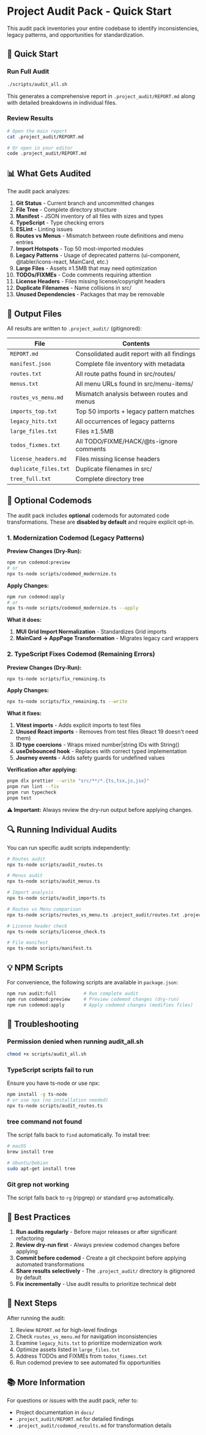 # Project Audit Pack - Quick Start

This audit pack inventories your entire codebase to identify inconsistencies, legacy patterns, and opportunities for standardization.

## 🚀 Quick Start

### Run Full Audit

```bash
./scripts/audit_all.sh
```

This generates a comprehensive report in `.project_audit/REPORT.md` along with detailed breakdowns in individual files.

### Review Results

```bash
# Open the main report
cat .project_audit/REPORT.md

# Or open in your editor
code .project_audit/REPORT.md
```

## 📊 What Gets Audited

The audit pack analyzes:

1. **Git Status** - Current branch and uncommitted changes
2. **File Tree** - Complete directory structure
3. **Manifest** - JSON inventory of all files with sizes and types
4. **TypeScript** - Type checking errors
5. **ESLint** - Linting issues
6. **Routes vs Menus** - Mismatch between route definitions and menu entries
7. **Import Hotspots** - Top 50 most-imported modules
8. **Legacy Patterns** - Usage of deprecated patterns (ui-component, @tabler/icons-react, MainCard, etc.)
9. **Large Files** - Assets ≥1.5MB that may need optimization
10. **TODOs/FIXMEs** - Code comments requiring attention
11. **License Headers** - Files missing license/copyright headers
12. **Duplicate Filenames** - Name collisions in src/
13. **Unused Dependencies** - Packages that may be removable

## 📁 Output Files

All results are written to `.project_audit/` (gitignored):

| File | Contents |
|------|----------|
| `REPORT.md` | Consolidated audit report with all findings |
| `manifest.json` | Complete file inventory with metadata |
| `routes.txt` | All route paths found in src/routes/ |
| `menus.txt` | All menu URLs found in src/menu-items/ |
| `routes_vs_menu.md` | Mismatch analysis between routes and menus |
| `imports_top.txt` | Top 50 imports + legacy pattern matches |
| `legacy_hits.txt` | All occurrences of legacy patterns |
| `large_files.txt` | Files ≥1.5MB |
| `todos_fixmes.txt` | All TODO/FIXME/HACK/@ts-ignore comments |
| `license_headers.md` | Files missing license headers |
| `duplicate_files.txt` | Duplicate filenames in src/ |
| `tree_full.txt` | Complete directory tree |

## 🔧 Optional Codemods

The audit pack includes **optional** codemods for automated code transformations. These are **disabled by default** and require explicit opt-in.

### 1. Modernization Codemod (Legacy Patterns)

**Preview Changes (Dry-Run):**

```bash
npm run codemod:preview
# or
npx ts-node scripts/codemod_modernize.ts
```

**Apply Changes:**

```bash
npm run codemod:apply
# or
npx ts-node scripts/codemod_modernize.ts --apply
```

**What it does:**

1. **MUI Grid Import Normalization** - Standardizes Grid imports
2. **MainCard → AppPage Transformation** - Migrates legacy card wrappers

### 2. TypeScript Fixes Codemod (Remaining Errors)

**Preview Changes (Dry-Run):**

```bash
npx ts-node scripts/fix_remaining.ts
```

**Apply Changes:**

```bash
npx ts-node scripts/fix_remaining.ts --write
```

**What it fixes:**

1. **Vitest imports** - Adds explicit imports to test files
2. **Unused React imports** - Removes from test files (React 19 doesn't need them)
3. **ID type coercions** - Wraps mixed number|string IDs with String()
4. **useDebounced hook** - Replaces with correct typed implementation
5. **Journey events** - Adds safety guards for undefined values

**Verification after applying:**

```bash
pnpm dlx prettier --write "src/**/*.{ts,tsx,js,jsx}"
pnpm run lint --fix
pnpm run typecheck
pnpm test
```

**⚠️ Important:** Always review the dry-run output before applying changes.

## 🔍 Running Individual Audits

You can run specific audit scripts independently:

```bash
# Routes audit
npx ts-node scripts/audit_routes.ts

# Menus audit
npx ts-node scripts/audit_menus.ts

# Import analysis
npx ts-node scripts/audit_imports.ts

# Routes vs Menu comparison
npx ts-node scripts/routes_vs_menu.ts .project_audit/routes.txt .project_audit/menus.txt

# License header check
npx ts-node scripts/license_check.ts

# File manifest
npx ts-node scripts/manifest.ts
```

## 💡 NPM Scripts

For convenience, the following scripts are available in `package.json`:

```bash
npm run audit:full          # Run complete audit
npm run codemod:preview     # Preview codemod changes (dry-run)
npm run codemod:apply       # Apply codemod changes (modifies files)
```

## 🐛 Troubleshooting

### Permission denied when running audit_all.sh

```bash
chmod +x scripts/audit_all.sh
```

### TypeScript scripts fail to run

Ensure you have ts-node or use npx:

```bash
npm install -g ts-node
# or use npx (no installation needed)
npx ts-node scripts/audit_routes.ts
```

### tree command not found

The script falls back to `find` automatically. To install tree:

```bash
# macOS
brew install tree

# Ubuntu/Debian
sudo apt-get install tree
```

### Git grep not working

The script falls back to `rg` (ripgrep) or standard `grep` automatically.

## 📝 Best Practices

1. **Run audits regularly** - Before major releases or after significant refactoring
2. **Review dry-run first** - Always preview codemod changes before applying
3. **Commit before codemod** - Create a git checkpoint before applying automated transformations
4. **Share results selectively** - The `.project_audit/` directory is gitignored by default
5. **Fix incrementally** - Use audit results to prioritize technical debt

## 🎯 Next Steps

After running the audit:

1. Review `REPORT.md` for high-level findings
2. Check `routes_vs_menu.md` for navigation inconsistencies
3. Examine `legacy_hits.txt` to prioritize modernization work
4. Optimize assets listed in `large_files.txt`
5. Address TODOs and FIXMEs from `todos_fixmes.txt`
6. Run codemod preview to see automated fix opportunities

## 📚 More Information

For questions or issues with the audit pack, refer to:

- Project documentation in `docs/`
- `.project_audit/REPORT.md` for detailed findings
- `.project_audit/codemod_results.md` for transformation details

